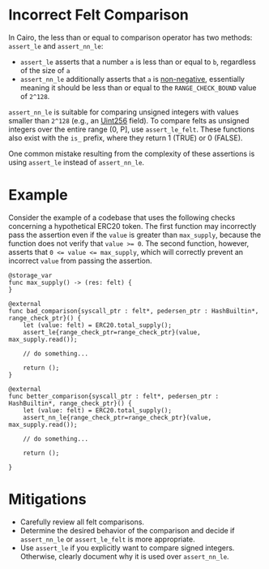 # Incorrect Felt Comparison

In Cairo, the less than or equal to comparison operator has two methods: `assert_le` and `assert_nn_le`:

- `assert_le` asserts that a number `a` is less than or equal to `b`, regardless of the size of `a`
- `assert_nn_le` additionally asserts that `a` is [non-negative](https://github.com/starkware-libs/cairo-lang/blob/9889fbd522edc5eff603356e1912e20642ae20af/src/starkware/cairo/common/math.cairo#L71), essentially meaning it should be less than or equal to the `RANGE_CHECK_BOUND` value of `2^128`.

`assert_nn_le` is suitable for comparing unsigned integers with values smaller than `2^128` (e.g., an [Uint256](https://github.com/starkware-libs/cairo-lang/blob/9889fbd522edc5eff603356e1912e20642ae20af/src/starkware/cairo/common/uint256.cairo#L9-L14) field). To compare felts as unsigned integers over the entire range (0, P], use `assert_le_felt`. These functions also exist with the `is_` prefix, where they return 1 (TRUE) or 0 (FALSE).

One common mistake resulting from the complexity of these assertions is using `assert_le` instead of `assert_nn_le`.

# Example

Consider the example of a codebase that uses the following checks concerning a hypothetical ERC20 token. The first function may incorrectly pass the assertion even if the `value` is greater than `max_supply`, because the function does not verify that `value >= 0`. The second function, however, asserts that `0 <= value <= max_supply`, which will correctly prevent an incorrect `value` from passing the assertion.

```cairo
@storage_var
func max_supply() -> (res: felt) {
}

@external
func bad_comparison{syscall_ptr : felt*, pedersen_ptr : HashBuiltin*, range_check_ptr}() {
    let (value: felt) = ERC20.total_supply();
    assert_le{range_check_ptr=range_check_ptr}(value, max_supply.read());

    // do something...

    return ();
}

@external
func better_comparison{syscall_ptr : felt*, pedersen_ptr : HashBuiltin*, range_check_ptr}() {
    let (value: felt) = ERC20.total_supply();
    assert_nn_le{range_check_ptr=range_check_ptr}(value, max_supply.read());

    // do something...

    return ();

}
```

# Mitigations

- Carefully review all felt comparisons.
- Determine the desired behavior of the comparison and decide if `assert_nn_le` or `assert_le_felt` is more appropriate.
- Use `assert_le` if you explicitly want to compare signed integers. Otherwise, clearly document why it is used over `assert_nn_le`.
